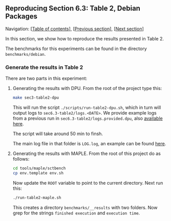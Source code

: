 ## Reproducing Section 6.3: Table 2, Debian Packages

Navigation: [[Table of contents]], [[Previous section]], [[Next section]]

[Table of contents]: 1-intro.md#index
[Previous section]: 4-section-6.2.md
[Next section]: 6-section-6.4.md

In this section, we show how to reproduce the results presented
in Table 2.

The benchmarks for this experiments can be found in the directory `benchmarks/debian`.

### Generate the results in Table 2

There are two parts in this experiment:

1. Generating the results with DPU.  From the root of the project type this:

   ```sh
   make sec3-table2-dpu
   ```

   This will run the script `./scripts/run-table2-dpu.sh`, which in turn will
   output logs to `sec6.3-table2/logs.<DATE>`. We provide example logs from a
   previous run in `sec6.3-table2/logs.provided.dpu`, also
   [available here](../sec6.3-table2/logs.provided.dpu/).

   The script will take around 50 min to finsh.

   The main log file in that folder is `LOG.log`, an example can be found
   [here](../sec6.3-table2/logs.provided.dpu/LOG.log).

 
2. Generating the results with MAPLE.  From the root of this project do as
   follows:

   ```sh
   cd tools/maple/sctbench
   cp env.template env.sh
   ```

   Now update the `ROOT` variable to point to the current directory. Next run
   this:

   ```sh
   ./run-table2-maple.sh 
   ```

   This creates a directory `benchmarks/__results` with two folders. Now grep
   for the strings `finished execution` and `execution time`.
